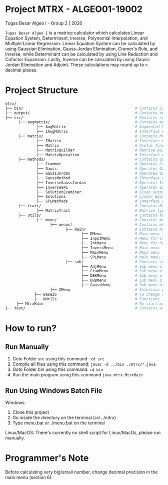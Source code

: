 # Project MTRX - ALGEO01-19002
Tugas Besar Algeo I - Group 2 | 2020

`Tugas Besar Algeo I` is a matrice calculator which calculates Linear Equation System, Determinant, Inverse, Polynomial Interpolation, and Multiple Linear Regression. Linear Equation System can be calculated by using Gaussian Elimination, Gauss-Jordan Elimination, Cramer's Rule, and Inverse, while Determinant can be calculated by using Line Reduction and Cofactor Expansion. Lastly, Inverse can be calculated by using Gauss-Jordan Elimination and Adjoint. These calculations may round up to `n` decimal places.

# Project Structure
```sh
mtrx/
├── bin/                                                  # Contains java byte code (.class)
├── output/                                               # Contains output of each calculations (.txt)
├── src/                                                  # Contains source code (.java)
      ├── augmatrix/                                      # Contains Augmented Matrice forms
              ├── AugMatrix                               # Augmented Matrice Builder and useful functions for Augmented Matrice
              ├── IAugMatrix                              # Interface of AugMatrix
      ├── matrix/                                         # Contains Matrice forms
              ├── IMatrix                                 # Interface of Matrix
              ├── Matrix                                  # Useful functions for Matrice
              ├── MatrixBuilder                           # Matrice Builder
              ├── MatrixOperation                         # Interface of MatrixOperation
      ├── methods/                                        # Contains operations of every calculations
              ├── Crammer                                 # Operates Cramer's Rule
              ├── Gauss                                   # Operates Gaussian Elimination
              ├── GaussJordan                             # Operates Gauss-Jordan Elimination
              ├── GaussMethod                             # Interface of Gauss, GaussJordan, and InverseGaussJordan
              ├── InverseGaussJordan                      # Operates Inverse using Gauss-Jordan Elimination
              ├── InverseSPL                              # Operates Inverse using Adjoint
              ├── SolutionExaminer                        # Gives output of Linear Equation System after using one of those calculations
              ├── Solutions                               # Linear Equation System types, including single solution, multiple solution, and no solution
              ├── SPLMethods                              # Interface of Crammer and InverseSPL
      ├── trait/                                          # Contains MatrixTrait
              ├── MatrixTrait                             # Matrice types, including square matrice (N x N), zero matrice (0 for all elements), and identity matrice
      ├── utils/                                          # Contains menus, Base26, and NUtils
              ├── menu/                                   # Contains menus and the interface
                    ├── menus/                            # Contains menus
                           ├── main/                      # Contains main menus
                                  ├── DMenu               # Main menu for Determinant
                                  ├── InputMenu           # Menu for input (choose between input from console or file)
                                  ├── IntMenu             # Menu for Polynomial Interpolation
                                  ├── InversMenu          # Main menu for Inverse
                                  ├── MainMenu            # Main menu
                                  ├── SPLMenu             # Main menu for Linear Equation System
                           ├── sub/                       # Contains sub menus
                                  ├── AdjMenu             # Sub menu of InversMenu (Adjoint)
                                  ├── CramMenu            # Sub menu of Linear Equation System (Cramer's Rule)
                                  ├── DEKMenu             # Sub menu of Determinant (Cofactor Expansion)
                                  ├── DRBMenu             # Sub menu of Determinant (Line Reduction)
                                  ├── GaussMenu           # Sub menu of Linear Equation System (Gaussian Elimination, Gauss-Jordan Elimination, and Inverse)
                    ├── XMenu                             # Interface and functions for menus
             ├── Base26                                   # To change integer to string
             ├── NUtils                                   # Functions for better precision
     ├── MtrxMain                                         # To start main menu
├── test/                                                 # Contains all test cases given
```

# How to run?

## Run Manually

1. Goto Folder src using this command : `cd src`
2. Compile all files using this command: `javac -d ../bin ./mtrx/*.java`
3. Goto Folder bin using this command: `cd bin`
4. Run the main program using this command `java mtrx.MtrxMain`

## Run Using Windows Batch File

Windows:
1. Clone this project
2. Go inside the directory on the terminal (cd ../mtrx)
2. Type menu.bat or ./menu.bat on the terminal

Linux/MacOS: There's currently no shell script for Linux/MacOs, please run manually.

# Programmer's Note

Before calculating very big/small number, change decimal precision in the main menu (section 6).